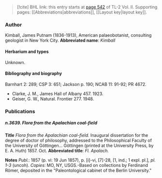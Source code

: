 > [!cite] BHL link: this entry starts at [page 542](https://www.biodiversitylibrary.org/page/33068784) of TL-2 Vol. II.
> Supporting pages: [[Abbreviations|abbreviations]], [[Layout key|layout key]].

### Author

Kimball, James Putnam (1836-1913), American palaeobotanist, consulting geologist in New York City. 
**Abbreviated name**: *Kimball*

#### Herbarium and types

Unknown.

#### Bibliography and biography

Barnhart 2: 289; CSP 3: 651; Jackson p. 190; NCAB 11: 91-92; PR 4672.
- Clarke, J. M., James Hall of Albany 457. 1923.
- Geiser, G. W., Natural. Frontier 277. 1948.

### Publications

##### n.3639. Flora from the Apalachian coal-field

**Title**
*Flora from the Apalachian coal-field*. Inaugural dissertation for the degree of doctor of philosophy, addressed to the Philosophical Faculty of the University of Göttingen... Göttingen (printed at the University Press, by E. A. Huth) 1857. Oct.
**Abbreviated title**: *Fl. Apalach.*

**Notes**
*Publ*.: 1857 (p. vi: 19 Jun 1857), p. \[i\]-vi, \[7\]-28, \[1, ind.; 1 expl. pl.\], *pl. 1-3* (uncoh). *Copies*: MO, NY, USGS.-Based on collections by Ferdinand Römer, deposited in the "Paleontological cabinet of the Berlin University."


